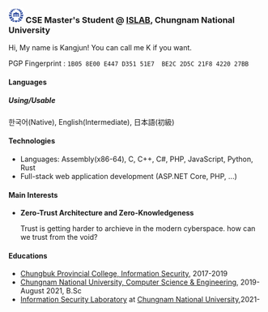 ### <img src="https://raw.githubusercontent.com/0x00000FF/0x00000FF/master/images.png" height="30" /> CSE Master's Student @ [ISLAB](https://blog.islab.work), Chungnam National University

Hi, My name is Kangjun! You can call me K if you want.

PGP Fingerprint : `1B05 8E00 E447 D351 51E7  BE2C 2D5C 21F8 4220 27BB`

#### Languages

##### Using/Usable
한국어(Native), English(Intermediate), 日本語(初級)

#### Technologies
* Languages: Assembly(x86-64), C, C++, C#, PHP, JavaScript, Python, Rust
* Full-stack web application development (ASP.NET Core, PHP, ...)

#### Main Interests
* **Zero-Trust Architecture and Zero-Knowledgeness**

  Trust is getting harder to archieve in the modern cyberspace. how can we trust from the void?

#### Educations
* [Chungbuk Provincial College, Information Security](http://www.cpu.ac.kr/), 2017-2019
* [Chungnam National University, Computer Science & Engineering](https://computer.cnu.ac.kr/computer/index.do), 2019-August 2021, B.Sc
* [Information Security Laboratory](https://islab.cnu.ac.kr) at [Chungnam National University](https://computer.cnu.ac.kr/computer/index.do),2021-
